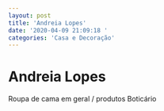 ```yaml
---
layout: post
title: 'Andreia Lopes'
date: '2020-04-09 21:09:18 '
categories: 'Casa e Decoração'
---
```


# Andreia Lopes

Roupa de cama em geral / produtos Boticário
